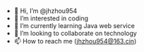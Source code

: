 - 👋 Hi, I’m @jhzhou954
- 👀 I’m interested in coding
- 🌱 I’m currently learning Java web service
- 💞️ I’m looking to collaborate on technology
- 📫 How to reach me (jhzhou954@163.cin)
